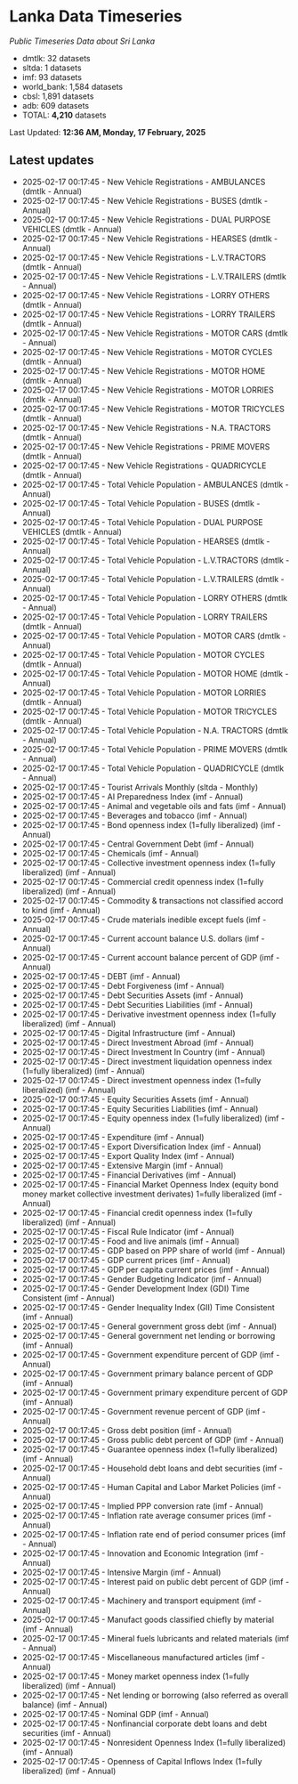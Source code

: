 # Lanka Data Timeseries
*Public Timeseries Data about Sri Lanka*

* dmtlk: 32 datasets
* sltda: 1 datasets
* imf: 93 datasets
* world_bank: 1,584 datasets
* cbsl: 1,891 datasets
* adb: 609 datasets
* TOTAL: **4,210** datasets

Last Updated: **12:36 AM, Monday, 17 February, 2025**

## Latest updates

* 2025-02-17 00:17:45 - New Vehicle Registrations - AMBULANCES (dmtlk - Annual)
* 2025-02-17 00:17:45 - New Vehicle Registrations - BUSES (dmtlk - Annual)
* 2025-02-17 00:17:45 - New Vehicle Registrations - DUAL PURPOSE VEHICLES (dmtlk - Annual)
* 2025-02-17 00:17:45 - New Vehicle Registrations - HEARSES (dmtlk - Annual)
* 2025-02-17 00:17:45 - New Vehicle Registrations - L.V.TRACTORS (dmtlk - Annual)
* 2025-02-17 00:17:45 - New Vehicle Registrations - L.V.TRAILERS (dmtlk - Annual)
* 2025-02-17 00:17:45 - New Vehicle Registrations - LORRY OTHERS (dmtlk - Annual)
* 2025-02-17 00:17:45 - New Vehicle Registrations - LORRY TRAILERS (dmtlk - Annual)
* 2025-02-17 00:17:45 - New Vehicle Registrations - MOTOR CARS (dmtlk - Annual)
* 2025-02-17 00:17:45 - New Vehicle Registrations - MOTOR CYCLES (dmtlk - Annual)
* 2025-02-17 00:17:45 - New Vehicle Registrations - MOTOR HOME (dmtlk - Annual)
* 2025-02-17 00:17:45 - New Vehicle Registrations - MOTOR LORRIES (dmtlk - Annual)
* 2025-02-17 00:17:45 - New Vehicle Registrations - MOTOR TRICYCLES (dmtlk - Annual)
* 2025-02-17 00:17:45 - New Vehicle Registrations - N.A. TRACTORS (dmtlk - Annual)
* 2025-02-17 00:17:45 - New Vehicle Registrations - PRIME MOVERS (dmtlk - Annual)
* 2025-02-17 00:17:45 - New Vehicle Registrations - QUADRICYCLE (dmtlk - Annual)
* 2025-02-17 00:17:45 - Total Vehicle Population - AMBULANCES (dmtlk - Annual)
* 2025-02-17 00:17:45 - Total Vehicle Population - BUSES (dmtlk - Annual)
* 2025-02-17 00:17:45 - Total Vehicle Population - DUAL PURPOSE VEHICLES (dmtlk - Annual)
* 2025-02-17 00:17:45 - Total Vehicle Population - HEARSES (dmtlk - Annual)
* 2025-02-17 00:17:45 - Total Vehicle Population - L.V.TRACTORS (dmtlk - Annual)
* 2025-02-17 00:17:45 - Total Vehicle Population - L.V.TRAILERS (dmtlk - Annual)
* 2025-02-17 00:17:45 - Total Vehicle Population - LORRY OTHERS (dmtlk - Annual)
* 2025-02-17 00:17:45 - Total Vehicle Population - LORRY TRAILERS (dmtlk - Annual)
* 2025-02-17 00:17:45 - Total Vehicle Population - MOTOR CARS (dmtlk - Annual)
* 2025-02-17 00:17:45 - Total Vehicle Population - MOTOR CYCLES (dmtlk - Annual)
* 2025-02-17 00:17:45 - Total Vehicle Population - MOTOR HOME (dmtlk - Annual)
* 2025-02-17 00:17:45 - Total Vehicle Population - MOTOR LORRIES (dmtlk - Annual)
* 2025-02-17 00:17:45 - Total Vehicle Population - MOTOR TRICYCLES (dmtlk - Annual)
* 2025-02-17 00:17:45 - Total Vehicle Population - N.A. TRACTORS (dmtlk - Annual)
* 2025-02-17 00:17:45 - Total Vehicle Population - PRIME MOVERS (dmtlk - Annual)
* 2025-02-17 00:17:45 - Total Vehicle Population - QUADRICYCLE (dmtlk - Annual)
* 2025-02-17 00:17:45 - Tourist Arrivals Monthly (sltda - Monthly)
* 2025-02-17 00:17:45 - AI Preparedness Index (imf - Annual)
* 2025-02-17 00:17:45 - Animal and vegetable oils and fats (imf - Annual)
* 2025-02-17 00:17:45 - Beverages and tobacco (imf - Annual)
* 2025-02-17 00:17:45 - Bond openness index (1=fully liberalized) (imf - Annual)
* 2025-02-17 00:17:45 - Central Government Debt (imf - Annual)
* 2025-02-17 00:17:45 - Chemicals (imf - Annual)
* 2025-02-17 00:17:45 - Collective investment openness index (1=fully liberalized) (imf - Annual)
* 2025-02-17 00:17:45 - Commercial credit openness index (1=fully liberalized) (imf - Annual)
* 2025-02-17 00:17:45 - Commodity & transactions not classified accord to kind (imf - Annual)
* 2025-02-17 00:17:45 - Crude materials inedible except fuels (imf - Annual)
* 2025-02-17 00:17:45 - Current account balance U.S. dollars (imf - Annual)
* 2025-02-17 00:17:45 - Current account balance percent of GDP (imf - Annual)
* 2025-02-17 00:17:45 - DEBT (imf - Annual)
* 2025-02-17 00:17:45 - Debt Forgiveness (imf - Annual)
* 2025-02-17 00:17:45 - Debt Securities Assets (imf - Annual)
* 2025-02-17 00:17:45 - Debt Securities Liabilities (imf - Annual)
* 2025-02-17 00:17:45 - Derivative investment openness index (1=fully liberalized) (imf - Annual)
* 2025-02-17 00:17:45 - Digital Infrastructure (imf - Annual)
* 2025-02-17 00:17:45 - Direct Investment Abroad (imf - Annual)
* 2025-02-17 00:17:45 - Direct Investment In Country (imf - Annual)
* 2025-02-17 00:17:45 - Direct investment liquidation openness index (1=fully liberalized) (imf - Annual)
* 2025-02-17 00:17:45 - Direct investment openness index (1=fully liberalized) (imf - Annual)
* 2025-02-17 00:17:45 - Equity Securities Assets (imf - Annual)
* 2025-02-17 00:17:45 - Equity Securities Liabilities (imf - Annual)
* 2025-02-17 00:17:45 - Equity openness index (1=fully liberalized) (imf - Annual)
* 2025-02-17 00:17:45 - Expenditure (imf - Annual)
* 2025-02-17 00:17:45 - Export Diversification Index (imf - Annual)
* 2025-02-17 00:17:45 - Export Quality Index (imf - Annual)
* 2025-02-17 00:17:45 - Extensive Margin (imf - Annual)
* 2025-02-17 00:17:45 - Financial Derivatives (imf - Annual)
* 2025-02-17 00:17:45 - Financial Market Openness Index (equity bond money market collective investment derivates) 1=fully liberalized (imf - Annual)
* 2025-02-17 00:17:45 - Financial credit openness index (1=fully liberalized) (imf - Annual)
* 2025-02-17 00:17:45 - Fiscal Rule Indicator (imf - Annual)
* 2025-02-17 00:17:45 - Food and live animals (imf - Annual)
* 2025-02-17 00:17:45 - GDP based on PPP share of world (imf - Annual)
* 2025-02-17 00:17:45 - GDP current prices (imf - Annual)
* 2025-02-17 00:17:45 - GDP per capita current prices (imf - Annual)
* 2025-02-17 00:17:45 - Gender Budgeting Indicator (imf - Annual)
* 2025-02-17 00:17:45 - Gender Development Index (GDI) Time Consistent (imf - Annual)
* 2025-02-17 00:17:45 - Gender Inequality Index (GII) Time Consistent (imf - Annual)
* 2025-02-17 00:17:45 - General government gross debt (imf - Annual)
* 2025-02-17 00:17:45 - General government net lending or borrowing (imf - Annual)
* 2025-02-17 00:17:45 - Government expenditure percent of GDP (imf - Annual)
* 2025-02-17 00:17:45 - Government primary balance percent of GDP (imf - Annual)
* 2025-02-17 00:17:45 - Government primary expenditure percent of GDP (imf - Annual)
* 2025-02-17 00:17:45 - Government revenue percent of GDP (imf - Annual)
* 2025-02-17 00:17:45 - Gross debt position (imf - Annual)
* 2025-02-17 00:17:45 - Gross public debt percent of GDP (imf - Annual)
* 2025-02-17 00:17:45 - Guarantee openness index (1=fully liberalized) (imf - Annual)
* 2025-02-17 00:17:45 - Household debt loans and debt securities (imf - Annual)
* 2025-02-17 00:17:45 - Human Capital and Labor Market Policies (imf - Annual)
* 2025-02-17 00:17:45 - Implied PPP conversion rate (imf - Annual)
* 2025-02-17 00:17:45 - Inflation rate average consumer prices (imf - Annual)
* 2025-02-17 00:17:45 - Inflation rate end of period consumer prices (imf - Annual)
* 2025-02-17 00:17:45 - Innovation and Economic Integration (imf - Annual)
* 2025-02-17 00:17:45 - Intensive Margin (imf - Annual)
* 2025-02-17 00:17:45 - Interest paid on public debt percent of GDP (imf - Annual)
* 2025-02-17 00:17:45 - Machinery and transport equipment (imf - Annual)
* 2025-02-17 00:17:45 - Manufact goods classified chiefly by material (imf - Annual)
* 2025-02-17 00:17:45 - Mineral fuels lubricants and related materials (imf - Annual)
* 2025-02-17 00:17:45 - Miscellaneous manufactured articles (imf - Annual)
* 2025-02-17 00:17:45 - Money market openness index (1=fully liberalized) (imf - Annual)
* 2025-02-17 00:17:45 - Net lending or borrowing (also referred as overall balance) (imf - Annual)
* 2025-02-17 00:17:45 - Nominal GDP (imf - Annual)
* 2025-02-17 00:17:45 - Nonfinancial corporate debt loans and debt securities (imf - Annual)
* 2025-02-17 00:17:45 - Nonresident Openness Index (1=fully liberalized) (imf - Annual)
* 2025-02-17 00:17:45 - Openness of Capital Inflows Index (1=fully liberalized) (imf - Annual)